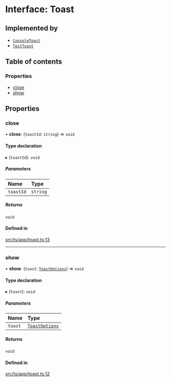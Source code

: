 # Interface: Toast

## Implemented by

- [`ConsoleToast`](../classes/ConsoleToast.md)
- [`TestToast`](../classes/TestToast.md)

## Table of contents

### Properties

- [close](Toast.md#close)
- [show](Toast.md#show)

## Properties

### close

• **close**: (`toastId`: `string`) => `void`

#### Type declaration

▸ (`toastId`): `void`

##### Parameters

| Name | Type |
| :------ | :------ |
| `toastId` | `string` |

##### Returns

`void`

#### Defined in

[src/ts/app/toast.ts:13](https://gitlab.com/i3-market/code/wp3/t3.2/i3m-wallet-monorepo/-/blob/2f29603/packages/base-wallet/src/ts/app/toast.ts#L13)

___

### show

• **show**: (`toast`: [`ToastOptions`](ToastOptions.md)) => `void`

#### Type declaration

▸ (`toast`): `void`

##### Parameters

| Name | Type |
| :------ | :------ |
| `toast` | [`ToastOptions`](ToastOptions.md) |

##### Returns

`void`

#### Defined in

[src/ts/app/toast.ts:12](https://gitlab.com/i3-market/code/wp3/t3.2/i3m-wallet-monorepo/-/blob/2f29603/packages/base-wallet/src/ts/app/toast.ts#L12)
